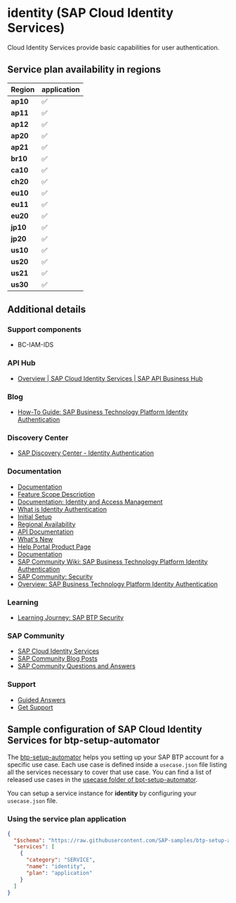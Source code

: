 # identity (SAP Cloud Identity Services)

Cloud Identity Services provide basic capabilities for user authentication.

## Service plan availability in regions

| Region | application |
|--------|-------------|
|  **ap10** | ✅ |
|  **ap11** | ✅ |
|  **ap12** | ✅ |
|  **ap20** | ✅ |
|  **ap21** | ✅ |
|  **br10** | ✅ |
|  **ca10** | ✅ |
|  **ch20** | ✅ |
|  **eu10** | ✅ |
|  **eu11** | ✅ |
|  **eu20** | ✅ |
|  **jp10** | ✅ |
|  **jp20** | ✅ |
|  **us10** | ✅ |
|  **us20** | ✅ |
|  **us21** | ✅ |
|  **us30** | ✅ |

## Additional details

### Support components

- BC-IAM-IDS

### API Hub

- [Overview | SAP Cloud Identity Services | SAP API Business Hub](https://api.sap.com/package/SCPIdentityServices/overview)

### Blog

- [How-To Guide: SAP Business Technology Platform Identity Authentication](https://blogs.sap.com/2015/08/12/sap-cloud-identity-how-to-guides/)

### Discovery Center

- [SAP Discovery Center - Identity Authentication](https://discovery-center.cloud.sap/serviceCatalog/identity-authentication)

### Documentation

- [Documentation](https://help.sap.com/IAS)
- [Feature Scope Description](https://help.sap.com/http.svc/rc/9eeb59b4bab04a289778bc1463fa181b/Cloud/en-US/FSD_for_IAS.pdf)
- [Documentation: Identity and Access Management](https://help.sap.com/docs/BTP/65de2977205c403bbc107264b8eccf4b/e6b196abbb5710148c8ec6a698441b1e.html)
- [What is Identity Authentication](https://help.sap.com/docs/BTP/6d6d63354d1242d185ab4830fc04feb1/27882717f44b445fa287936c6f43dc1f.html)
- [Initial Setup](https://help.sap.com/docs/BTP/6d6d63354d1242d185ab4830fc04feb1/31af7da133874e199a7df1d42905241b.html)
- [Regional Availability](https://help.sap.com/docs/BTP/6d6d63354d1242d185ab4830fc04feb1/be600ca4258241789a3ab4adc05e4849.html)
- [API Documentation](https://help.sap.com/docs/BTP/6d6d63354d1242d185ab4830fc04feb1/cce8d64eed1c4d8d8311147336ffe2eb.html)
- [What's New](https://help.sap.com/docs/BTP/6d6d63354d1242d185ab4830fc04feb1/de21efe39e1442618388784891497067.html)
- [Help Portal Product Page](https://help.sap.com/docs/IDENTITY_AUTHENTICATION)
- [Documentation](https://help.sap.com/docs/IDENTITY_PROVISIONING)
- [SAP Community Wiki: SAP Business Technology Platform Identity Authentication](https://wiki.scn.sap.com/wiki/pages/viewpage.action?pageId=448474827)
- [SAP Community: Security](https://www.sap.com/community/topic/security.html)
- [Overview: SAP Business Technology Platform Identity Authentication](https://www.sap.com/documents/2015/07/e4803e8e-5b7c-0010-82c7-eda71af511fa.html)

### Learning

- [Learning Journey: SAP BTP Security](https://help.sap.com/doc/221f8f84afef43d29ad37ef2af0c4adf/HP_2.0/en-US/69aca66b45a74a73b4cc0efddd6ae63f.html)

### SAP Community

- [SAP Cloud Identity Services](https://community.sap.com/topics/cloud-identity-services)
- [SAP Community Blog Posts](https://community.sap.com/search/?ct=blog&q=SAP%20Cloud%20Identity%20Services)
- [SAP Community Questions and Answers](https://community.sap.com/search/?ct=qa&q=SAP%20Cloud%20Identity%20Services)

### Support

- [Guided Answers](https://ga.support.sap.com/dtp/viewer/#/tree/2065/actions/26547:29111)
- [Get Support](https://help.sap.com/docs/BTP/6d6d63354d1242d185ab4830fc04feb1/06818b2e1d334950ad984ea997341d9c.html)

## Sample configuration of **SAP Cloud Identity Services** for btp-setup-automator

The [btp-setup-automator](https://github.com/SAP-samples/btp-setup-automator) helps you setting up your SAP BTP account for a specific use case. Each use case is defined inside a `usecase.json` file listing all the services necessary to cover that use case. You can find a list of released use cases in the [usecase folder of bpt-setup-automator](https://github.com/SAP-samples/btp-setup-automator/tree/main/usecases).

You can setup a service instance for **identity** by configuring your `usecase.json` file.

### Using the service plan **application**

```json
{
  "$schema": "https://raw.githubusercontent.com/SAP-samples/btp-setup-automator/main/libs/btpsa-usecase.json",
  "services": [
    {
      "category": "SERVICE",
      "name": "identity",
      "plan": "application"
    }
  ]
}
```
